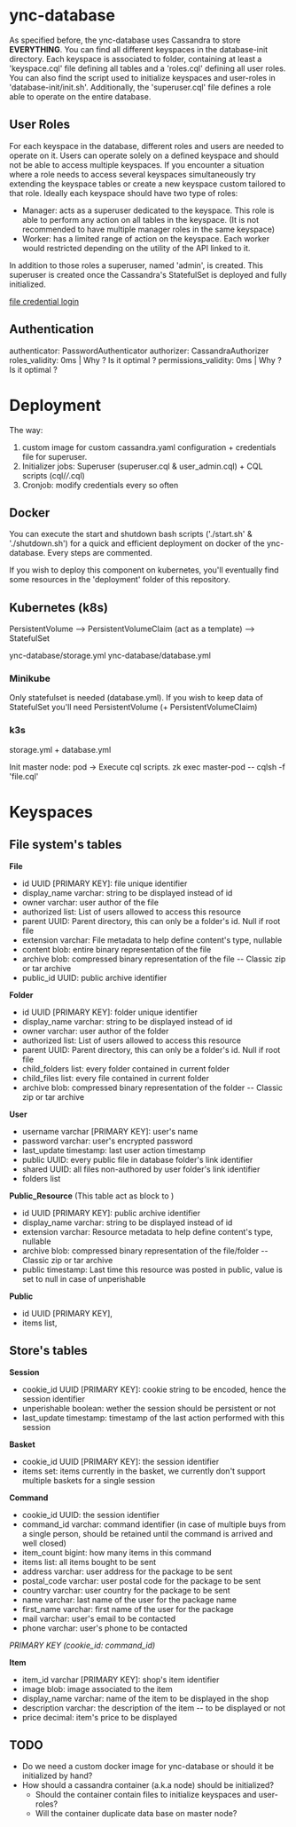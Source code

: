 # ync-database

As specified before, the ync-database uses Cassandra to store __EVERYTHING__. You can find all different keyspaces in the database-init directory. Each keyspace is associated to folder, containing at least a 'keyspace.cql' file defining all tables and a 'roles.cql' defining all user roles. You can also find the script used to initialize keyspaces and user-roles in 'database-init/init.sh'. Additionally, the 'superuser.cql' file defines a role able to operate on the entire database.

## User Roles

For each keyspace in the database, different roles and users are needed to operate on it. Users can operate solely on a defined keyspace and should not be able to access multiple keyspaces. If you encounter a situation where a role needs to access several keyspaces simultaneously try extending the keyspace tables or create a new keyspace custom tailored to that role. Ideally each keyspace should have two type of roles:

- Manager: acts as a superuser dedicated to the keyspace. This role is able to perform any action on all tables in the keyspace. (It is not recommended to have multiple manager roles in the same keyspace)
- Worker: has a limited range of action on the keyspace. Each worker would restricted depending on the utility of the API linked to it.

In addition to those roles a superuser, named 'admin', is created. This superuser is created once the Cassandra's StatefulSet is deployed and fully initialized.

[file credential login](https://cassandra.apache.org/doc/stable/cassandra/operating/security.html#operation-roles)

## Authentication

authenticator: PasswordAuthenticator
authorizer: CassandraAuthorizer
roles_validity: 0ms | Why ? Is it optimal ?
permissions_validity: 0ms | Why ? Is it optimal ?

# Deployment

The way:

1. custom image for custom cassandra.yaml configuration + credentials file for superuser.
2. Initializer jobs: Superuser (superuser.cql & user_admin.cql) + CQL scripts (cql/*/*.cql)
3. Cronjob: modify credentials every so often

## Docker

You can execute the start and shutdown bash scripts ('./start.sh' & './shutdown.sh') for a quick and efficient deployment on docker of the ync-database.
Every steps are commented.

If you wish to deploy this component on kubernetes, you'll eventually find some resources in the 'deployment' folder of this repository.

## Kubernetes (k8s)

PersistentVolume --> PersistentVolumeClaim (act as a template) --> StatefulSet

ync-database/storage.yml
ync-database/database.yml

### Minikube

Only statefulset is needed (database.yml). If you wish to keep data of StatefulSet you'll need PersistentVolume (+ PersistentVolumeClaim)

### k3s

storage.yml + database.yml

Init master node: pod -> Execute cql scripts.
zk exec master-pod -- cqlsh -f 'file.cql'

# Keyspaces

## File system's tables

__File__

- id UUID [PRIMARY KEY]: file unique identifier
- display_name varchar: string to be displayed instead of id
- owner varchar: user author of the file
- authorized list<varchar>: List of users allowed to access this resource
- parent UUID: Parent directory, this can only be a folder's id. Null if root file
- extension varchar: File metadata to help define content's type, nullable
- content blob: entire binary representation of the file
- archive blob: compressed binary representation of the file -- Classic zip or tar archive
- public_id UUID: public archive identifier

__Folder__

- id UUID [PRIMARY KEY]: folder unique identifier
- display_name varchar: string to be displayed instead of id
- owner varchar: user author of the folder
- authorized list<varchar>: List of users allowed to access this resource
- parent UUID: Parent directory, this can only be a folder's id. Null if root file
- child_folders list<UUID>: every folder contained in current folder
- child_files list<UUID>: every file contained in current folder
- archive blob: compressed binary representation of the folder -- Classic zip or tar archive

__User__

- username varchar [PRIMARY KEY]: user's name
- password varchar: user's encrypted password
- last_update timestamp: last user action timestamp
- public UUID: every public file in database folder's link identifier
- shared UUID: all files non-authored by user folder's link identifier
- folders list <UUID>

__Public_Resource__ (This table act as block to )

- id UUID [PRIMARY KEY]: public archive identifier
- display_name varchar: string to be displayed instead of id
- extension varchar: Resource metadata to help define content's type, nullable
- archive blob: compressed binary representation of the file/folder -- Classic zip or tar archive
- public timestamp: Last time this resource was posted in public, value is set to null in case of unperishable

__Public__

- id UUID [PRIMARY KEY],
- items list<UUID>,

## Store's tables

__Session__

- cookie_id UUID [PRIMARY KEY]: cookie string to be encoded, hence the session identifier
- unperishable boolean: wether the session should be persistent or not
- last_update timestamp: timestamp of the last action performed with this session

__Basket__

- cookie_id UUID [PRIMARY KEY]: the session identifier
- items set<varchar>: items currently in the basket, we currently don't support multiple baskets for a single session

__Command__

- cookie_id UUID: the session identifier
- command_id varchar: command identifier (in case of multiple buys from a single person, should be retained until the command is arrived and well closed)
- item_count bigint: how many items in this command
- items list<varchar>: all items bought to be sent
- address varchar: user address for the package to be sent
- postal_code varchar: user postal code for the package to be sent
- country varchar: user country for the package to be sent
- name varchar: last name of the user for the package name
- first_name varchar: first name of the user for the package
- mail varchar: user's email to be contacted
- phone varchar: user's phone to be contacted

*PRIMARY KEY (cookie_id: command_id)*

__Item__

- item_id varchar [PRIMARY KEY]: shop's item identifier
- image blob: image associated to the item
- display_name varchar: name of the item to be displayed in the shop
- description varchar: the description of the item -- to be displayed or not
- price decimal: item's price to be displayed

## TODO

- Do we need a custom docker image for ync-database or should it be initialized by hand?
- How should a cassandra container (a.k.a node) should be initialized?
    - Should the container contain files to initialize keyspaces and user-roles?
    - Will the container duplicate data base on master node?
